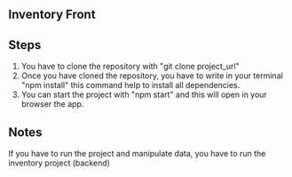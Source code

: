 ## Inventory Front

## Steps

1. You have to clone the repository with "git clone project_url"
2. Once you have cloned the repository, you have to write in your terminal "npm install" this command help to install all dependencies.
3. You can start the project with "npm start" and this will open in your browser the app.

## Notes
If you have to run the project and manipulate data, you have to run the inventory project (backend)

